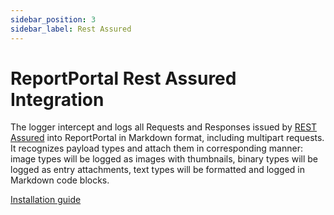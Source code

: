 ```yaml
---
sidebar_position: 3
sidebar_label: Rest Assured
---
```


# ReportPortal Rest Assured Integration

The logger intercept and logs all Requests and Responses issued by [REST Assured](https://rest-assured.io/) into ReportPortal in Markdown format, including multipart
requests. It recognizes payload types and attach them in corresponding manner: image types will be logged as images with thumbnails, binary
types will be logged as entry attachments, text types will be formatted and logged in Markdown code blocks.

[Installation guide](https://github.com/reportportal/logger-java-rest-assured#readme)
